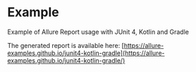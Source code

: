 # Example

Example of Allure Report usage with JUnit 4, Kotlin and Gradle

The generated report is available here: [https://allure-examples.github.io/junit4-kotlin-gradle](https://allure-examples.github.io/junit4-kotlin-gradle/)

